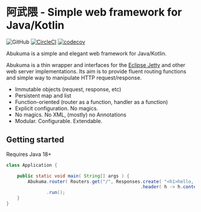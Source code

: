 # 阿武隈 - Simple web framework for Java/Kotlin

![GitHub](https://github.com/github/docs/actions/workflows/main.yml/badge.svg?branch=master)
[![CircleCI](https://circleci.com/gh/minebreaker/Abukuma.svg?style=svg)](https://circleci.com/gh/minebreaker/Abukuma)
[![codecov](https://codecov.io/gh/minebreaker/Abukuma/branch/master/graph/badge.svg)](https://codecov.io/gh/minebreaker/Abukuma)

Abukuma is a simple and elegant web framework for Java/Kotlin.

Abukuma is a thin wrapper and interfaces for the [Eclipse Jetty](https://www.eclipse.org/jetty)
and other web server implementations.
Its aim is to provide fluent routing functions and simple way to manipulate HTTP request/response.


* Immutable objects (request, response, etc)
* Persistent map and list
* Function-oriented (router as a function, handler as a function)
* Explicit configuration. No magics.
* No magics. No XML, (mostly) no Annotations
* Modular. Configurable. Extendable.


## Getting started

Requires Java 18+

```java
class Application {

    public static void main( String[] args ) {
        Abukuma.router( Routers.get("/", Responses.create( "<h1>hello, world</h1>" )
                                                  .header( h -> h.contentType( "text/html" ) ) ) )
               .run();
    }
}
```
